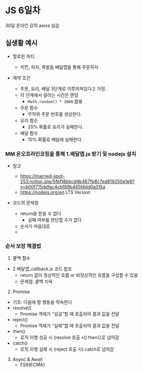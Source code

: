 # JS 6일차
30일 온라인 강의 axios 실습
## 실생활 예시
- 할로윈 파티
  - 치킨, 피자, 족발을 배달앱을 통해 주문하자

- 제약 조건
  - 주문, 요리, 배달 3단계로 이루어져있다고 가정.
  - 각 단계에서 걸리는 시간은 랜덤
    - `Math.random() * 2000` 활용
  - 주문 함수
    - 무작위 주문 번호를 생성한다.
  - 요리 함수
    - 20% 확률로 요리가 실패한다.
  - 배달 함수
    - 10% 확률로 배달에 실패한다.

### MM 온오프라인코칭을 통해 1.배달앱.js 받기 및 nodejs 설치

- 참고
  - https://married-spot-253.notion.site/5fef18bbcd4b467fb8c7ed819250e1e8?v=b00f715ddfac4cbf89b445f4dd0a315a
  - https://nodejs.org/en LTS Version

- 코드의 문제점
  - return을 받을 수 없다
    - 실패 여부를 판단할 수가 없다
  - 순서가 마음대로
  - 
### 순서 보장 해결법

1. 콜백 함수
- 2.배달앱_callback.js 코드 참조 
  - return 없이 정상적인 흐름 or 비정상적인 흐름을 구성할 수 있음
  - 문제점: 콜백 지옥

2. Promise
  - 기초: 다음에 할 행동을 약속한다
  - resolve()
    - Promise 객체가 "성공"할 때 호출되어 결과 값을 전달
  - reject()
    - Promise 객체가 "실패"할 때 호출되어 결과 값을 전달
  - then()
    - 로직 이행 성공 시 (resolve 호출 시) then으로 넘어감
  - catch()
    - 로직 이행 실패 시 (reject 호출 시) catch로 넘어감

3. Async & Await
   - ES8(ECMA)